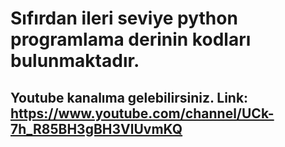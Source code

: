 # Sıfırdan ileri seviye python programlama derinin kodları bulunmaktadır.                                                                          
## Youtube kanalıma gelebilirsiniz. Link: https://www.youtube.com/channel/UCk-7h_R85BH3gBH3VlUvmKQ
